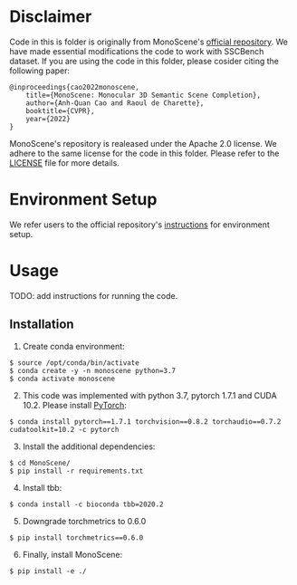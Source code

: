 # Disclaimer
Code in this is folder is originally from MonoScene's [official repository](https://github.com/astra-vision/MonoScene). We have made essential modifications the code to work with SSCBench dataset. If you are using the code in this folder, please cosider citing the following paper:
```
@inproceedings{cao2022monoscene,
    title={MonoScene: Monocular 3D Semantic Scene Completion}, 
    author={Anh-Quan Cao and Raoul de Charette},
    booktitle={CVPR},
    year={2022}
}
```
MonoScene's repository is realeased under the Apache 2.0 license. We adhere to the same license for the code in this folder. Please refer to the [LICENSE](./LICENSE) file for more details.

# Environment Setup
We refer users to the official repository's [instructions](https://github.com/astra-vision/MonoScene#installation) for environment setup. 

# Usage
TODO: add instructions for running the code.

## Installation



1. Create conda environment:

```
$ source /opt/conda/bin/activate
$ conda create -y -n monoscene python=3.7
$ conda activate monoscene
```
2. This code was implemented with python 3.7, pytorch 1.7.1 and CUDA 10.2. Please install [PyTorch](https://pytorch.org/): 

```
$ conda install pytorch==1.7.1 torchvision==0.8.2 torchaudio==0.7.2 cudatoolkit=10.2 -c pytorch
```

3. Install the additional dependencies:

```
$ cd MonoScene/
$ pip install -r requirements.txt
```

4. Install tbb:

```
$ conda install -c bioconda tbb=2020.2
```

5. Downgrade torchmetrics to 0.6.0
```
$ pip install torchmetrics==0.6.0
```

6. Finally, install MonoScene:

```
$ pip install -e ./
```